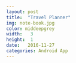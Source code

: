 ```yaml
---
layout: post
title:  "Travel Planner"
img: note-book.jpg
color: middeepgrey
width:   3 
height:  1
date:   2016-11-27
categories: Android App
---
```

